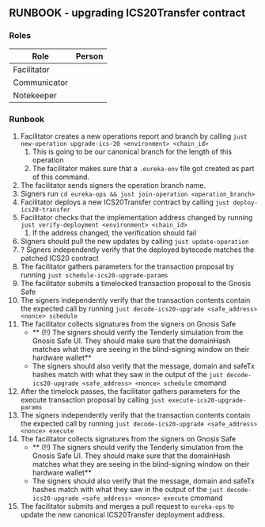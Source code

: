 ## RUNBOOK - upgrading ICS20Transfer contract

### Roles

| Role         | Person |
|--------------|--------|
| Facilitator  |        |
| Communicator |        |
| Notekeeper   |        |

### Runbook
1. Facilitator creates a new operations report and branch by calling `just new-operation upgrade-ics-20 <environment> <chain_id>`
   1. This is going to be our canonical branch for the length of this operation
   2. The facilitator makes sure that a `.eureka-env` file got created as part of this command.
2. The facilitator sends signers the operation branch name.
3. Signers run `cd eureka-ops && just join-operation <operation_branch>`
4. Facilitator deploys a new ICS20Transfer contract by calling `just deploy-ics20-transfer`
5. Facilitator checks that the implementation address changed by running `just verify-deployment <environment> <chain_id>`
   1. If the address changed, the verification should fail
6. Signers should pull the new updates by calling `just update-operation`
7. ? Signers independently verify that the deployed bytecode matches the patched ICS20 contract
8. The facilitator gathers parameters for the transaction proposal by running `just schedule-ics20-upgrade-params`
9. The facilitator submits a timelocked transaction proposal to the Gnosis Safe
9. The signers independently verify that the transaction contents contain the expected call by running `just decode-ics20-upgrade <safe_address> <nonce> schedule`
10. The facilitator collects signatures from the signers on Gnosis Safe
    - ** (!!) The signers should verify the Tenderly simulation from the Gnosis Safe UI. They should make sure that the domainHash matches what they are seeing in the blind-signing window on their hardware wallet**
    - The signers should also verify that the message, domain and safeTx hashes match with what they saw in the output of the `just decode-ics20-upgrade <safe_address> <nonce> schedule` cmomand
11. After the timelock passes, the facilitator gathers parameters for the execute transaction proposal by calling `just execute-ics20-upgrade-params`
12. The signers independently verify that the transaction contents contain the expected call by running `just decode-ics20-upgrade <safe_address> <nonce> execute`
13. The facilitator collects signatures from the signers on Gnosis Safe
    - ** (!!) The signers should verify the Tenderly simulation from the Gnosis Safe UI. They should make sure that the domainHash matches what they are seeing in the blind-signing window on their hardware wallet**
    - The signers should also verify that the message, domain and safeTx hashes match with what they saw in the output of the `just decode-ics20-upgrade <safe_address> <nonce> execute` cmomand
14. The facilitator submits and merges a pull request to `eureka-ops` to update the new canonical ICS20Transfer deployment address. 
